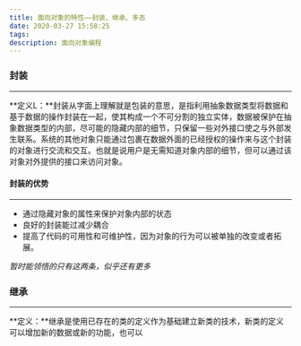 ```yaml
---
title: 面向对象的特性——封装、继承、多态
date: 2020-03-27 15:58:25
tags:
description: 面向对象编程
---
```


### 封装

---

**定义L：**封装从字面上理解就是包装的意思，是指利用抽象数据类型将数据和基于数据的操作封装在一起，使其构成一个不可分割的独立实体，数据被保护在抽象数据类型的内部，尽可能的隐藏内部的细节，只保留一些对外接口使之与外部发生联系。系统的其他对象只能通过包裹在数据外面的已经授权的操作来与这个封装的对象进行交流和交互。也就是说用户是无需知道对象内部的细节，但可以通过该对象对外提供的接口来访问对象。

#### 封装的优势

---

- 通过隐藏对象的属性来保护对象内部的状态
- 良好的封装能过减少耦合
- 提高了代码的可用性和可维护性，因为对象的行为可以被单独的改变或者拓展。

*暂时能领悟的只有这两条，似乎还有更多*

### 继承

---

**定义：**继承是使用已存在的类的定义作为基础建立新类的技术，新类的定义可以增加新的数据或新的功能，也可以
